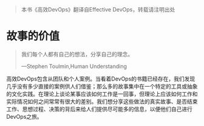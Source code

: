> 本书《高效DevOps》翻译自Effective DevOps，转载请注明出处

# 故事的价值

> 我们每个人都有自己的想法，分享自己的理念。
>
> —Stephen Toulmin,Human Understanding

高效DevOps包含从团队和个人案例。当看着DevOps的书籍已经存在，我们发现几乎没有多少直接的案例供人们借鉴；那么多的故事集中在一个特定的工具或抽象的文化实践。在理论上谈论某事应该如何工作是一回事，但理论上应该如何工作和实际情况如何之间常常有很大的差别。我们想分享这些做法的真实故事、是否结束工作、思想过程、决策的背后来给人们提供尽可能多的信息，以便他们自己进行DevOps之旅。

